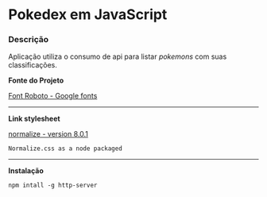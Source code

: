 # Pokedex em JavaScript

### Descrição

Aplicação utiliza o consumo de api para listar _pokemons_ com suas classificações.

**Fonte do Projeto**

[Font Roboto - Google fonts](https://fonts.google.com/specimen/Roboto)

--- 

**Link stylesheet**

[normalize - version 8.0.1](https://cdnjs.com/libraries/normalize)

    Normalize.css as a node packaged 
    
---

**Instalação**

    npm intall -g http-server
